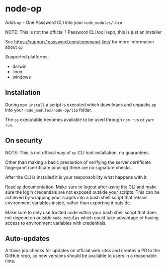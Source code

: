 # node-op

Adds `op` - One Password CLI into your `node_modules/.bin`

NOTE: This is not the official 1 Password CLI tool repo, this is just an installer

See https://support.1password.com/command-line/ for more information about `op`

Supported platforms:

- darwin
- linux
- windows

## Installation

During `npm install` a script is executed which downloads and unpacks `op` into your `node_modules/node-op/lib` folder.

The `op` executable becomes available to be used through `npm run` or `yarn run`.

## On security

NOTE: This is not official way of `op` CLI tool installation, no guarantees.

Other than making a basic precaution of verifying the server certificate fingerprint (certificate pinning) there are no signature checks.

After the CLI is installed it is your responsobility what happens with it.

Read `op` documentation. Make sure to logout after using the CLI and make sure the login credentials are not exposed outside your scripts. This can be achieved by wrapping your scripts into a bash shell script that retains environment variables inside, rather than exporting it outside.

Make sure to only use trusted code within your bash shell script that does not depend on outside `node_modules` which could take advantage of having access to environment variables with credentials.

## Auto-updates

A travis job checks for updates on official web sites and creates a PR to the GitHub repo, so new versions should be available to users in a reasonable time.
